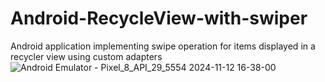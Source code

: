 # Android-RecycleView-with-swiper
 Android application implementing swipe operation for items displayed in a recycler view using custom adapters
![Android Emulator - Pixel_8_API_29_5554 2024-11-12 16-38-00](https://github.com/user-attachments/assets/494cd95e-9963-441a-9eb2-01acaacf0c0c)
